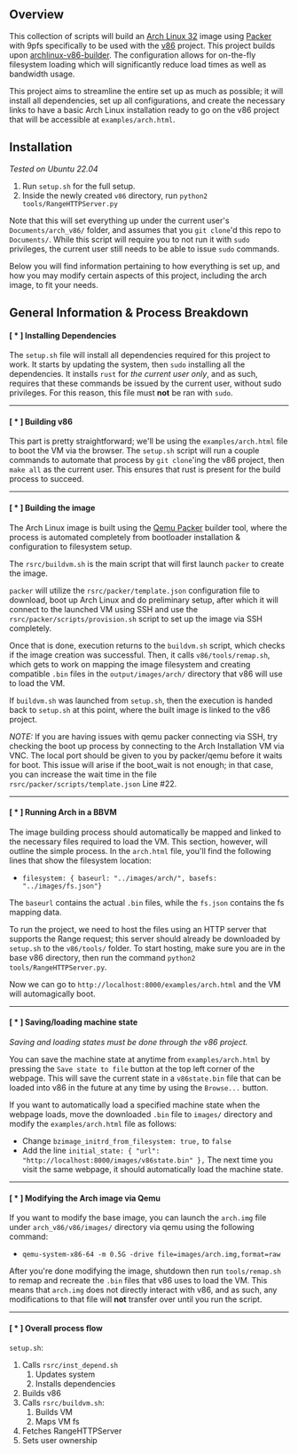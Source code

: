 ## Overview

This collection of scripts will build an [Arch Linux 32](https://archlinux32.org/) image using [Packer](https://www.packer.io/) with 9pfs specifically to be used with the [v86](https://github.com/copy/v86) project. This project builds upon [archlinux-v86-builder](https://github.com/vdloo/archlinux-v86-builder). The configuration allows for on-the-fly filesystem loading which will significantly reduce load times as well as bandwidth usage.

This project aims to streamline the entire set up as much as possible; it will install all dependencies, set up all configurations, and create the necessary links to have a basic Arch Linux installation ready to go on the v86 project that will be accessible at `examples/arch.html`. 

## Installation

*Tested on Ubuntu 22.04*

1. Run `setup.sh` for the full setup.
2. Inside the newly created `v86` directory, run `python2 tools/RangeHTTPServer.py`

Note that this will set everything up under the current user's `Documents/arch_v86/` folder, and assumes that you `git clone`'d this repo to `Documents/`. While this script will require you to not run it with `sudo` privileges, the current user still needs to be able to issue `sudo` commands.

Below you will find information pertaining to how everything is set up, and how you may modify certain aspects of this project, including the arch image, to fit your needs. 

## General Information & Process Breakdown

#### \[ \* \] Installing Dependencies

The `setup.sh` file will install all dependencies required for this project to work. It starts by updating the system, then `sudo` installing all the dependencies. It installs `rust` for *the current user only*, and as such, requires that these commands be issued by the current user, without sudo privileges. For this reason, this file must **not** be ran with `sudo`.

---

#### \[ \* \] Building v86

This part is pretty straightforward; we'll be using the `examples/arch.html` file to boot the VM via the browser. The `setup.sh` script will run a couple commands to automate that process by `git clone`'ing the v86 project, then `make all` as the current user. This ensures that rust is present for the build process to succeed. 

---

#### \[ \* \] Building the image

The Arch Linux image is built using the [Qemu Packer](https://developer.hashicorp.com/packer/plugins/builders/qemu) builder tool, where the process is automated completely from bootloader installation & configuration to filesystem setup. 

The `rsrc/buildvm.sh` is the main script that will first launch `packer` to create the image.

`packer` will utilize the `rsrc/packer/template.json` configuration file to download, boot up Arch Linux and do preliminary setup, after which it will connect to the launched VM using SSH and use the `rsrc/packer/scripts/provision.sh` script to set up the image via SSH completely. 

Once that is done, execution returns to the `buildvm.sh` script, which checks if the image creation was successful. Then, it calls `v86/tools/remap.sh`, which gets to work on mapping the image filesystem and creating compatible `.bin` files in the `output/images/arch/` directory that v86 will use to load the VM. 

If `buildvm.sh` was launched from `setup.sh`, then the execution is handed back to `setup.sh` at this point, where the built image is linked to the v86 project.

*NOTE:* If you are having issues with qemu packer connecting via SSH, try checking the boot up process by connecting to the Arch Installation VM via VNC. The local port should be given to you by packer/qemu before it waits for boot. This issue will arise if the boot_wait is not enough; in that case, you can increase the wait time in the file `rsrc/packer/scripts/template.json` Line #22.

---

#### \[ \* \] Running Arch in a BBVM

The image building process should automatically be mapped and linked to the necessary files required to load the VM. This section, however, will outline the simple process. In the `arch.html` file, you'll find the following lines that show the filesystem location: 
- `filesystem: { baseurl: "../images/arch/", basefs: "../images/fs.json"}` 

The `baseurl` contains the actual `.bin` files, while the `fs.json` contains the fs mapping data.

To run the project, we need to host the files using an HTTP server that supports the Range request; this server should already be downloaded by `setup.sh` to the `v86/tools/` folder. To start hosting, make sure you are in the base v86 directory, then run the command `python2 tools/RangeHTTPServer.py`.

Now we can go to `http://localhost:8000/examples/arch.html` and the VM will automagically boot.

---

#### \[ \* \] Saving/loading machine state

*Saving and loading states must be done through the v86 project.* 

You can save the machine state at anytime from `examples/arch.html` by pressing the `Save state to file` button at the top left corner of the webpage. This will save the current state in a `v86state.bin` file that can be loaded into v86 in the future at any time by using the `Browse...` button. 

If you want to automatically load a specified machine state when the webpage loads, move the downloaded `.bin` file to `images/` directory and modify the `examples/arch.html` file as follows:
- Change `bzimage_initrd_from_filesystem: true,` to `false`
- Add the line `initial_state: { "url": "http://localhost:8000/images/v86state.bin" },`
The next time you visit the same webpage, it should automatically load the machine state.

---

#### \[ \* \] Modifying the Arch image via Qemu

If you want to modify the base image, you can launch the `arch.img` file under `arch_v86/v86/images/` directory via qemu using the following command:
-  `qemu-system-x86-64 -m 0.5G -drive file=images/arch.img,format=raw` 

After you're done modifying the image, shutdown then run `tools/remap.sh` to remap and recreate the `.bin` files that v86 uses to load the VM. This means that `arch.img` does not directly interact with v86, and as such, any modifications to that file will **not** transfer over until you run the script. 

---

#### \[ \* \] Overall process flow

`setup.sh`:
1. Calls `rsrc/inst_depend.sh`
	1. Updates system
	2. Installs dependencies
2. Builds v86
3. Calls `rsrc/buildvm.sh`:
	1. Builds VM
	2. Maps VM fs
4. Fetches RangeHTTPServer
5. Sets user ownership
